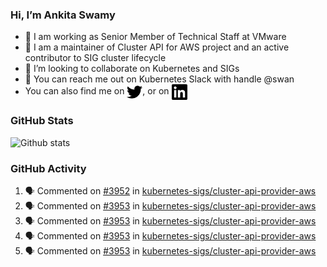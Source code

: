 ### Hi, I’m Ankita Swamy

- 💼 I am working as Senior Member of Technical Staff at VMware
- 👀 I am a maintainer of Cluster API for AWS project and an active contributor to SIG cluster lifecycle
- 💞️ I’m looking to collaborate on Kubernetes and SIGs
- 💬 You can reach me out on Kubernetes Slack with handle @swan
- You can also find me on <a href="https://twitter.com/SwamyAnkita" target="blank"><img align="center" src="https://raw.githubusercontent.com/Ankitasw/Ankitasw/master/svg/twitter.svg" alt="Ankitasw" height="25" width="25" color="#1DA1f2" /></a>, or on <a href="https://www.linkedin.com/in/Ankitaswamy/" target="blank"><img align="center" src="https://raw.githubusercontent.com/Ankitasw/Ankitasw/master/svg/linkedin.svg" alt="Ankitasw" height="25" width="25" /></a>

### GitHub Stats
![Github stats](https://github-readme-stats.vercel.app/api?username=Ankitasw&count_private=true&show_icons=true&theme=tokyonight)

### GitHub Activity 
<!--START_SECTION:activity-->
1. 🗣 Commented on [#3952](https://github.com/kubernetes-sigs/cluster-api-provider-aws/issues/3952) in [kubernetes-sigs/cluster-api-provider-aws](https://github.com/kubernetes-sigs/cluster-api-provider-aws)
2. 🗣 Commented on [#3953](https://github.com/kubernetes-sigs/cluster-api-provider-aws/issues/3953) in [kubernetes-sigs/cluster-api-provider-aws](https://github.com/kubernetes-sigs/cluster-api-provider-aws)
3. 🗣 Commented on [#3953](https://github.com/kubernetes-sigs/cluster-api-provider-aws/issues/3953) in [kubernetes-sigs/cluster-api-provider-aws](https://github.com/kubernetes-sigs/cluster-api-provider-aws)
4. 🗣 Commented on [#3953](https://github.com/kubernetes-sigs/cluster-api-provider-aws/issues/3953) in [kubernetes-sigs/cluster-api-provider-aws](https://github.com/kubernetes-sigs/cluster-api-provider-aws)
5. 🗣 Commented on [#3953](https://github.com/kubernetes-sigs/cluster-api-provider-aws/issues/3953) in [kubernetes-sigs/cluster-api-provider-aws](https://github.com/kubernetes-sigs/cluster-api-provider-aws)
<!--END_SECTION:activity-->
